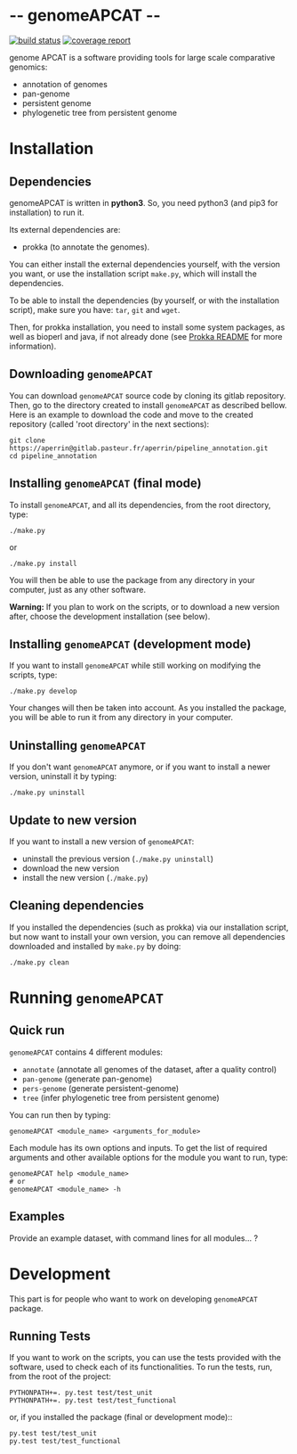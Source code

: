 # **-- genomeAPCAT --**

[![build status](https://gitlab.pasteur.fr/aperrin/pipeline_annotation/badges/master/build.svg)](https://gitlab.pasteur.fr/aperrin/pipeline_annotation/commits/master)
[![coverage report](https://gitlab.pasteur.fr/aperrin/pipeline_annotation/badges/master/coverage.svg)](http://aperrin.pages.pasteur.fr/pipeline_annotation/htmlcov)

genome APCAT is a software providing tools for large scale comparative genomics:
- annotation of genomes
- pan-genome
- persistent genome
- phylogenetic tree from persistent genome 


# Installation

## Dependencies

genomeAPCAT is written in **python3**. So, you need python3 (and pip3 for installation) to run it.

Its external dependencies are:
- prokka (to annotate the genomes). 

You can either install the external dependencies yourself, with the version you want, or use the installation script `make.py`, which will install the dependencies.

To be able to install the dependencies (by yourself, or with the installation script), make sure you have: `tar`, `git` and `wget`.

Then, for prokka installation, you need to install some system packages, as well as bioperl and java, if not already done (see [Prokka README](https://github.com/tseemann/prokka) for more information).

## Downloading `genomeAPCAT`

You can download `genomeAPCAT` source code by cloning its gitlab repository. Then, go to the directory created to install `genomeAPCAT` as described bellow. Here is an example to download the code and move to the created repository (called 'root directory' in the next sections):

    git clone https://aperrin@gitlab.pasteur.fr/aperrin/pipeline_annotation.git
    cd pipeline_annotation

## Installing `genomeAPCAT` (final mode)

To install `genomeAPCAT`, and all its dependencies, from the root directory, type:

    ./make.py 

or 

    ./make.py install

You will then be able to use the package from any directory in your computer,
just as any other software.

**Warning:** If you plan to work on the scripts, or to download a new version after, choose the development installation (see below).


## Installing `genomeAPCAT` (development mode)

If you want to install `genomeAPCAT` while still working on modifying the scripts, type:

    ./make.py develop

Your changes will then be taken into account. As you installed the package, you will be able to run it from any directory in your computer.

## Uninstalling `genomeAPCAT`

If you don't want `genomeAPCAT` anymore, or if you want to install a newer version, uninstall it by typing:

    ./make.py uninstall

## Update to new version

If you want to install a new version of `genomeAPCAT`:
- uninstall the previous version (`./make.py uninstall`)
- download the new version
- install the new version (`./make.py`)

## Cleaning dependencies

If you installed the dependencies (such as prokka) via our installation script, but now want to install your own version, you can remove all dependencies downloaded and installed by `make.py` by doing:

    ./make.py clean

# Running `genomeAPCAT`

## Quick run

`genomeAPCAT` contains 4 different modules: 
- `annotate` (annotate all genomes of the dataset, after a quality control)
- `pan-genome` (generate pan-genome)
- `pers-genome` (generate persistent-genome)
- `tree` (infer phylogenetic tree from persistent genome)

You can run then by typing:

    genomeAPCAT <module_name> <arguments_for_module>

Each module has its own options and inputs. To get the list of required arguments and other available options for the module you want to run, type: 

    genomeAPCAT help <module_name>
    # or 
    genomeAPCAT <module_name> -h

## Examples

Provide an example dataset, with command lines for all modules... ?

# Development

This part is for people who want to work on developing `genomeAPCAT` package.

## Running Tests

If you want to work on the scripts, you can use the tests provided with the software, used to check each of its functionalities. To run the tests, run, from the root of the project:

    PYTHONPATH+=. py.test test/test_unit
    PYTHONPATH+=. py.test test/test_functional

or, if you installed the package (final or development mode)::

    py.test test/test_unit
    py.test test/test_functional
